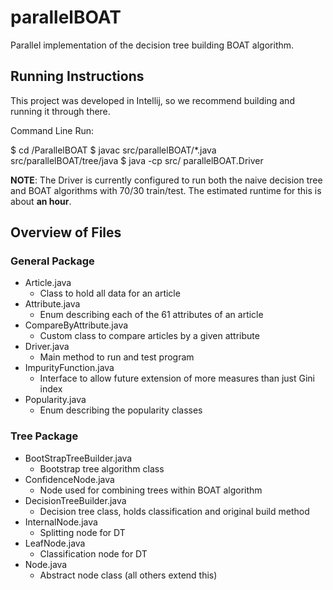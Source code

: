 # parallelBOAT
Parallel implementation of the decision tree building BOAT algorithm.

## Running Instructions

This project was developed in Intellij, so we recommend building and running it through there.

Command Line Run:

$ cd <path to project directory>/ParallelBOAT
$ javac src/parallelBOAT/*.java src/parallelBOAT/tree/java
$ java -cp src/ parallelBOAT.Driver

**NOTE**: The Driver is currently configured to run both the naive decision tree and BOAT algorithms with 70/30 train/test.
The estimated runtime for this is about **an hour**.

## Overview of Files

### General Package

- Article.java
    - Class to hold all data for an article
- Attribute.java
    - Enum describing each of the 61 attributes of an article
- CompareByAttribute.java
    - Custom class to compare articles by a given attribute
- Driver.java
    - Main method to run and test program
- ImpurityFunction.java
    - Interface to allow future extension of more measures than just Gini index
- Popularity.java
    - Enum describing the popularity classes

### Tree Package

- BootStrapTreeBuilder.java
    - Bootstrap tree algorithm class
- ConfidenceNode.java
    - Node used for combining trees within BOAT algorithm
- DecisionTreeBuilder.java
    - Decision tree class, holds classification and original build method
- InternalNode.java
    - Splitting node for DT
- LeafNode.java
    - Classification node for DT
- Node.java
    - Abstract node class (all others extend this)
